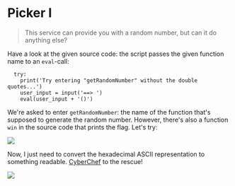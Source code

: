 # Picker I

> This service can provide you with a random number, but can it do anything else?

Have a look at the given source code: the script passes the given function name to an `eval`-call:

```
  try:
    print('Try entering "getRandomNumber" without the double quotes...')
    user_input = input('==> ')
    eval(user_input + '()')
```

We're asked to enter `getRandomNumber`: the name of the function that's supposed to generate the random number. However, there's also a function `win` in the source code that prints the flag. Let's try:


![](https://i.imgur.com/vs4mUNg.png)


Now, I just need to convert the hexadecimal ASCII representation to something readable. [CyberChef](http://cyberchef.org) to the rescue!

![](https://i.imgur.com/WX0Y0Ls.png)
